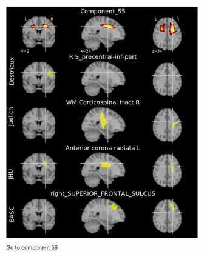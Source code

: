 ![55](preliminary/55.jpg "Component 55")

[Go to component 56](https://parietal-inria.github.io/MODL_atlas/128/56 "Component 56")
